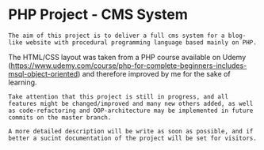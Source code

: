 # PHP Project - CMS System

	The aim of this project is to deliver a full cms system for a blog-like website with procedural programming language based mainly on PHP.
The HTML/CSS layout was taken from a PHP course available on Udemy (https://www.udemy.com/course/php-for-complete-beginners-includes-msql-object-oriented) and therefore improved by me for the sake of learning.

	Take attention that this project is still in progress, and all features might be changed/improved and many new others added, as well as code-refactoring and OOP-architecture may be implemented in future commits on the master branch.
	
	A more detailed description will be write as soon as possible, and if better a sucint documentation of the project will be set for visitors.
